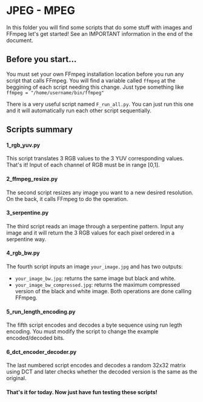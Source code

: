 # JPEG - MPEG

In this folder you will find some scripts that do some stuff with images and FFmpeg let's get started! See an IMPORTANT information in the end of the document.

## Before you start...
You must set your own FFmpeg installation location before you run any script that calls FFmpeg. You will find a variable called `ffmpeg` at the beggining of each script needing this change.
Just type something like `ffmpeg = "/home/username/bin/ffmpeg"`

There is a very useful script named `F_run_all.py`. You can just run this one and it will automatically run each other script sequentially.

## Scripts summary

#### 1_rgb_yuv.py
This script translates 3 RGB values to the 3 YUV corresponding values. That's it! Input of each channel of RGB must be in range [0,1].

#### 2_ffmpeg_resize.py
The second script resizes any image you want to a new desired resolution. On the back, it calls FFmpeg to do the operation.

#### 3_serpentine.py
The third script reads an image through a serpentine pattern. Input any image and it will return the 3 RGB values for each pixel ordered in a serpentine way.

#### 4_rgb_bw.py
The fourth script inputs an image `your_image.jpg` and has two outputs:
- `your_image_bw.jpg`: returns the same image but black and white.
- `your_image_bw_compressed.jpg`: returns the maximum compressed version of the black and white image.
Both operations are done calling FFmpeg.

#### 5_run_length_encoding.py
The fifth script encodes and decodes a byte sequence using run legth encoding. You must modify the script to change the example encoded/decoded bits.

#### 6_dct_encoder_decoder.py
The last numbered script encodes and decodes a random 32x32 matrix using DCT and later checks whether the decoded version is the same as the original.

#### That's it for today. Now just have fun testing these scripts!
